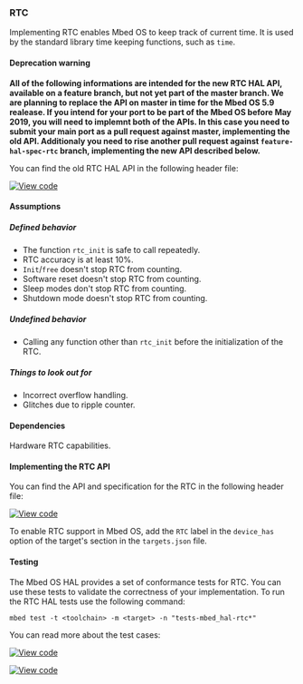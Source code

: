 ### RTC

Implementing RTC enables Mbed OS to keep track of current time. It is used by the standard library time keeping functions, such as `time`.

#### Deprecation warning

**All of the following informations are intended for the new RTC HAL API, available on a feature branch, but not yet part of the master branch. We are planning to replace the API on master in time for the Mbed OS 5.9 realease. If you intend for your port to be part of the Mbed OS before May 2019, you will need to implemnt both of the APIs. In this case you need to submit your main port as a pull request against master, implementing the old API. Additionaly you need to rise another pull request against `feature-hal-spec-rtc` branch, implementing the new API described below.**

You can find the old RTC HAL API in the following header file:

[![View code](https://www.mbed.com/embed/?type=library)](https://os-doc-builder.test.mbed.com/docs/v5.7/mbed-os-api-doxy/rtc__api_8h_source.html)

#### Assumptions

##### Defined behavior

- The function `rtc_init` is safe to call repeatedly.
- RTC accuracy is at least 10%.
- `Init`/`free` doesn't stop RTC from counting.
- Software reset doesn't stop RTC from counting.
- Sleep modes don't stop RTC from counting.
- Shutdown mode doesn't stop RTC from counting.

##### Undefined behavior

- Calling any function other than `rtc_init` before the initialization of the RTC.

##### Things to look out for

- Incorrect overflow handling.
- Glitches due to ripple counter.

#### Dependencies

Hardware RTC capabilities.

#### Implementing the RTC API

You can find the API and specification for the RTC in the following header file:

[![View code](https://www.mbed.com/embed/?type=library)](https://github.com/ARMmbed/mbed-os/blob/feature-hal-spec-rtc/hal/rtc_api.h)

To enable RTC support in Mbed OS, add the `RTC` label in the `device_has` option of the target's section in the `targets.json` file.

#### Testing

The Mbed OS HAL provides a set of conformance tests for RTC. You can use these tests to validate the correctness of your implementation. To run the RTC HAL tests use the following command:
```
mbed test -t <toolchain> -m <target> -n "tests-mbed_hal-rtc*"
```

You can read more about the test cases:

 [![View code](https://www.mbed.com/embed/?type=library)](https://github.com/ARMmbed/mbed-os/blob/feature-hal-spec-rtc/TESTS/mbed_hal/rtc/rtc_test.h)

 [![View code](https://www.mbed.com/embed/?type=library)](https://github.com/ARMmbed/mbed-os/blob/feature-hal-spec-rtc/TESTS/mbed_hal/rtc_reset/rtc_reset_test.h)
